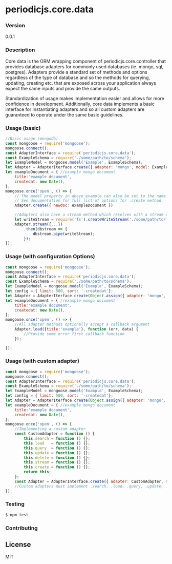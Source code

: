 # periodicjs.core.data
### Version
0.0.1
### Description
Core data is the ORM wrapping component of periodicjs.core.controller that provides database adapters for commonly used databases (ie. mongo, sql, postgres). Adapters provide a standard set of methods and options regardless of the type of database and so the methods for querying, updating, creating etc. that are exposed across your application always expect the same inputs and provide the same outputs.

Standardization of usage makes implementation easier and allows for more confidence in development.  Additionally, core data implements a basic interface for instantiating adapters and so all custom adapters are guaranteed to operate under the same basic guidelines.
### Usage (basic)
```javascript
//Basic usage (mongodb)
const mongoose = require('mongoose');
mongoose.connect();
const AdapterInterface = require('periodicjs.core.data');
const ExampleSchema = require('./some/path/to/schema');
let ExampleModel = mongoose.model('Example', ExampleSchema);
let Adapter = AdapterIterface.create({ adapter: 'mongo', model: ExampleModel }); //example core datum for the Example mongoose schema
let exampleDocument = { //example mongo document
    title:'example document',
    createdat: new Date(),
};
mongoose.once('open', () => {
    // The model property in above example can also be set to the name of the registered model. 
    // See documentation for full list of options for .create method
    Adapter.create({ newdoc: exampleDocument })

    //Adapters also have a stream method which resolves with a stream of query data
    let writeStream = require('fs').createWriteStream('./some/path/to/file');
    Adapter.stream({...})
    	.then(dbstream => {
        	dbstream.pipe(writeStream);
        });
});
```
### Usage (with configuration Options)
```javascript
const mongoose = require('mongoose');
mongoose.connect();
const AdapterInterface = require('periodicjs.core.data');
const ExampleSchema = require('./some/path/to/schema');
let ExampleModel = mongoose.model('Example', ExampleSchema);
let config = { limit: 500, sort: '-createdat'};
let Adapter = AdapterIterface.create(Object.assign({ adapter: 'mongo', model: ExampleModel }, config)); //example core datum for the Example mongoose schema
let exampleDocument = { //example mongo document
    title:'example document',
    createdat: new Date(),
};
mongoose.once('open', () => {
    //All adapter methods optionally accept a callback argument
    Adapter.load({title:'example'}, function (err, data) {
    	//Provide some error first callback function
    });

});
```
### Usage (with custom adapter)
```javascript
const mongoose = require('mongoose');
mongoose.connect();
const AdapterInterface = require('periodicjs.core.data');
const ExampleSchema = require('./some/path/to/schema');
let ExampleModel = mongoose.model('Example', ExampleSchema);
let config = { limit: 500, sort: '-createdat'};
let Adapter = AdapterIterface.create(Object.assign({ adapter: 'mongo', model: ExampleModel }, config)); //example core datum for the Example mongoose schema
let exampleDocument = { //example mongo document
    title:'example document',
    createdat: new Date(),
};
mongoose.once('open', () => {
    //Implementing a custom adapter
    const CustomAdapter = function () {
        this.search = function () {};
        this.load   = function () {};
        this.query  = function () {};
        this.update = function () {};
        this.delete = function () {};
        this.stream = function () {};
        this.create = function () {};
        return this;
    };
    const Adapter = AdapterInterface.create({ adapter: CustomAdapter, model: ExampleModel });
    //Custom adapters must implement .search, .load, .query, .update, .delete, .stream and .create methods
});
```

### Testing
```sh
$ npm test
```
### Contributing
License
----

MIT
